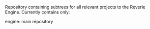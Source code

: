 Repository containing subtrees for all relevant projects to the Reverie Engine. Currently contains only:

engine: main repository